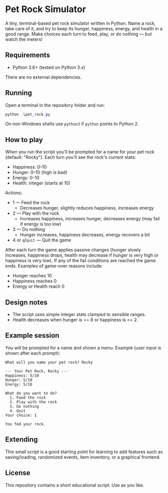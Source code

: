 # Pet Rock Simulator

A tiny, terminal-based pet rock simulator written in Python. Name a rock, take care of it, and try to keep its hunger, happiness, energy, and health in a good range. Make choices each turn to feed, play, or do nothing — but watch the meters!

## Requirements

- Python 3.6+ (tested on Python 3.x)

There are no external dependencies.

## Running

Open a terminal in the repository folder and run:

```powershell
python .\pet_rock.py
```

On non-Windows shells use `python3` if `python` points to Python 2.

## How to play

When you run the script you'll be prompted for a name for your pet rock (default: "Rocky"). Each turn you'll see the rock's current stats:

- Happiness: 0–10
- Hunger: 0–10 (high is bad)
- Energy: 0–10
- Health: integer (starts at 10)

Actions:

- 1 — Feed the rock
  - Decreases hunger, slightly reduces happiness, increases energy
- 2 — Play with the rock
  - Increases happiness, increases hunger, decreases energy (may fail if energy is too low)
- 3 — Do nothing
  - Hunger increases, happiness decreases, energy recovers a bit
- 4 or `q`/`quit` — Quit the game

After each turn the game applies passive changes (hunger slowly increases, happiness drops, health may decrease if hunger is very high or happiness is very low). If any of the fail conditions are reached the game ends. Examples of game-over reasons include:

- Hunger reaches 10
- Happiness reaches 0
- Energy or Health reach 0

## Design notes

- The script uses simple integer stats clamped to sensible ranges.
- Health decreases when hunger is >= 8 or happiness is <= 2.

## Example session

You will be prompted for a name and shown a menu. Example (user input is shown after each prompt):

```
What will you name your pet rock? Rocky

--- Your Pet Rock, Rocky ---
Happiness: 5/10
Hunger: 5/10
Energy: 5/10

What do you want to do?
  1. Feed the rock
  2. Play with the rock
  3. Do nothing
  4. Quit
Your choice: 1

You fed your rock.
```

## Extending

This small script is a good starting point for learning to add features such as saving/loading, randomized events, item inventory, or a graphical frontend.

## License

This repository contains a short educational script. Use as you like.
